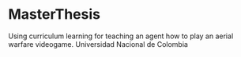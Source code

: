 # MasterThesis
Using curriculum learning for teaching an agent how to play an aerial warfare videogame. Universidad Nacional de Colombia
